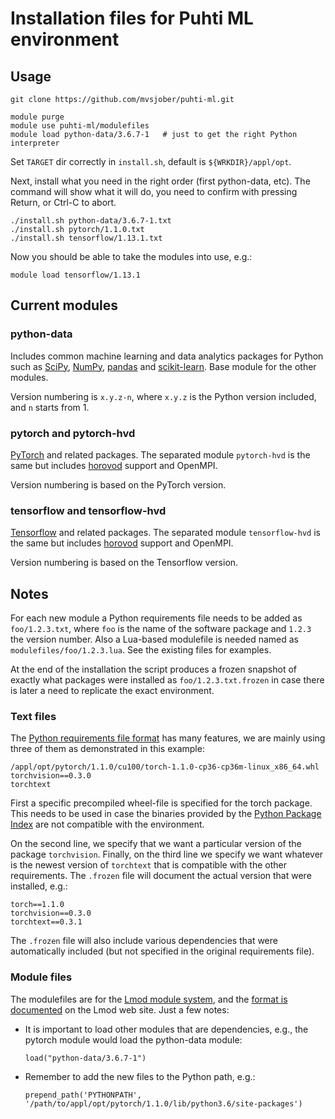 # Installation files for Puhti ML environment

## Usage

    git clone https://github.com/mvsjober/puhti-ml.git
    
    module purge
    module use puhti-ml/modulefiles
    module load python-data/3.6.7-1   # just to get the right Python interpreter

Set `TARGET` dir correctly in `install.sh`, default is `${WRKDIR}/appl/opt`.

Next, install what you need in the right order (first python-data, etc).  The command will show what it will do, you need to confirm with pressing Return, or Ctrl-C to abort.

    ./install.sh python-data/3.6.7-1.txt
    ./install.sh pytorch/1.1.0.txt
    ./install.sh tensorflow/1.13.1.txt

Now you should be able to take the modules into use, e.g.:

    module load tensorflow/1.13.1
    
## Current modules

### python-data

Includes common machine learning and data analytics packages for Python such as [SciPy](https://www.scipy.org/), [NumPy](http://www.numpy.org/), [pandas](https://pandas.pydata.org/) and [scikit-learn](https://scikit-learn.org/stable/). Base module for the other modules.

Version numbering is `x.y.z-n`, where `x.y.z` is the Python version included, and `n` starts from 1.

### pytorch and pytorch-hvd

[PyTorch](https://pytorch.org/) and related packages.  The separated module `pytorch-hvd` is the same but includes [horovod](https://github.com/horovod/horovod) support and OpenMPI.

Version numbering is based on the PyTorch version.


### tensorflow and tensorflow-hvd

[Tensorflow](https://www.tensorflow.org/) and related packages.  The separated module `tensorflow-hvd` is the same but includes [horovod](https://github.com/horovod/horovod) support and OpenMPI.

Version numbering is based on the Tensorflow version.


## Notes

For each new module a Python requirements file needs to be added as `foo/1.2.3.txt`, where `foo` is the name of the software package and `1.2.3` the version number.  Also a Lua-based modulefile is needed named as `modulefiles/foo/1.2.3.lua`.  See the existing files for examples.

At the end of the installation the script produces a frozen snapshot of exactly what packages were installed as `foo/1.2.3.txt.frozen` in case there is later a need to replicate the exact environment.

### Text files

The [Python requirements file format](https://pip.pypa.io/en/stable/reference/pip_install/#requirements-file-format) has many features, we are mainly using three of them as demonstrated in this example:

    /appl/opt/pytorch/1.1.0/cu100/torch-1.1.0-cp36-cp36m-linux_x86_64.whl
    torchvision==0.3.0
    torchtext

First a specific precompiled wheel-file is specified for the torch package.  This needs to be used in case the binaries provided by the [Python Package Index](https://pypi.org/) are not compatible with the environment.

On the second line, we specify that we want a particular version of the package `torchvision`.  Finally, on the third line we specify we want whatever is the newest version of `torchtext` that is compatible with the other requirements.  The `.frozen` file will document the actual version that were installed, e.g.:

    torch==1.1.0
    torchvision==0.3.0
    torchtext==0.3.1

The `.frozen` file will also include various dependencies that were automatically included (but not specified in the original requirements file).

### Module files

The modulefiles are for the [Lmod module system](https://lmod.readthedocs.io/en/latest/index.html), and the [format is documented](https://lmod.readthedocs.io/en/latest/015_writing_modules.html) on the Lmod web site.  Just a few notes:

- It is important to load other modules that are dependencies, e.g., the pytorch module would load the python-data module:

      load("python-data/3.6.7-1")

- Remember to add the new files to the Python path, e.g.:

      prepend_path('PYTHONPATH', '/path/to/appl/opt/pytorch/1.1.0/lib/python3.6/site-packages')
